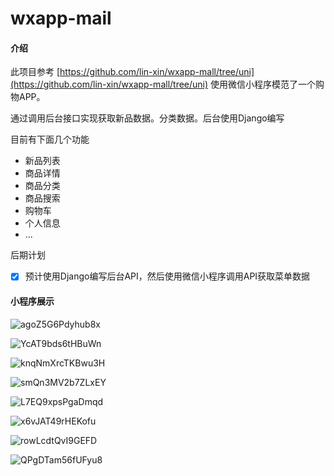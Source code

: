 # wxapp-mail

#### 介绍

此项目参考 [https://github.com/lin-xin/wxapp-mall/tree/uni](https://github.com/lin-xin/wxapp-mall/tree/uni)
使用微信小程序模范了一个购物APP。

通过调用后台接口实现获取新品数据。分类数据。后台使用Django编写

目前有下面几个功能

- 新品列表
- 商品详情
- 商品分类
- 商品搜索
- 购物车
- 个人信息
- ...

后期计划

- [x] 预计使用Django编写后台API，然后使用微信小程序调用API获取菜单数据

#### 小程序展示

![agoZ5G6Pdyhub8x](https://images.gitee.com/uploads/images/2020/0718/102455_ecd56270_1594970.png)

![YcAT9bds6tHBuWn](https://images.gitee.com/uploads/images/2020/0718/102508_f056910e_1594970.png)

![knqNmXrcTKBwu3H](https://images.gitee.com/uploads/images/2020/0718/102527_909976f2_1594970.png)

![smQn3MV2b7ZLxEY](https://images.gitee.com/uploads/images/2020/0718/102545_6c389825_1594970.png)

![L7EQ9xpsPgaDmqd](https://images.gitee.com/uploads/images/2020/0718/102609_85a8e8f0_1594970.png)

![x6vJAT49rHEKofu](https://images.gitee.com/uploads/images/2020/0718/102626_b76bb5e2_1594970.png)

![rowLcdtQvI9GEFD](https://images.gitee.com/uploads/images/2020/0718/102706_fa90f225_1594970.png)

![QPgDTam56fUFyu8](https://images.gitee.com/uploads/images/2020/0718/102718_0ab88e7c_1594970.png)


